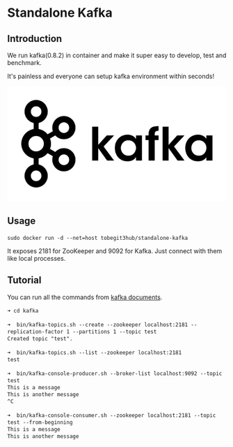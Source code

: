 # Standalone Kafka

## Introduction

We run kafka(0.8.2) in container and make it super easy to develop, test and benchmark.

It's painless and everyone can setup kafka environment within seconds!

![](kafka.png)

## Usage

```
sudo docker run -d --net=host tobegit3hub/standalone-kafka
```

It exposes 2181 for ZooKeeper and 9092 for Kafka. Just connect with them like local processes.

## Tutorial

You can run all the commands from [kafka documents](http://kafka.apache.org/documentation.html).

```
➜ cd kafka

➜  bin/kafka-topics.sh --create --zookeeper localhost:2181 --replication-factor 1 --partitions 1 --topic test
Created topic "test".

➜  bin/kafka-topics.sh --list --zookeeper localhost:2181
test

➜  bin/kafka-console-producer.sh --broker-list localhost:9092 --topic test
This is a message
This is another message
^C

➜  bin/kafka-console-consumer.sh --zookeeper localhost:2181 --topic test --from-beginning
This is a message
This is another message
```

